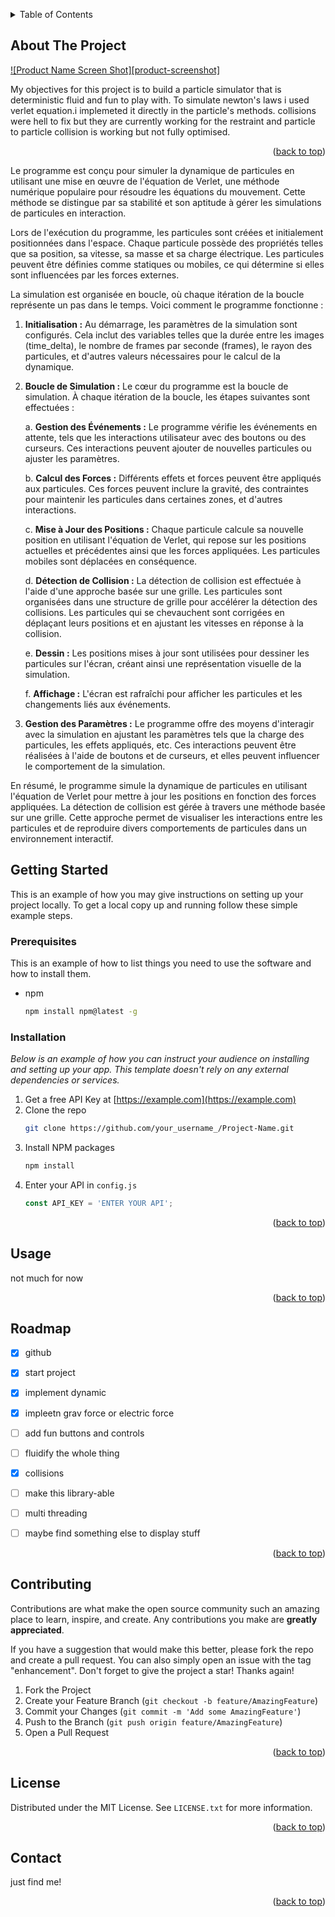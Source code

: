 <!-- Improved compatibility of back to top link: See: https://github.com/othneildrew/Best-README-Template/pull/73 -->
<a name="readme-top"></a>
<!--
*** Thanks for checking out the Best-README-Template. If you have a suggestion
*** that would make this better, please fork the repo and create a pull request
*** or simply open an issue with the tag "enhancement".
*** Don't forget to give the project a star!
*** Thanks again! Now go create something AMAZING! :D
-->






<!-- TABLE OF CONTENTS -->
<details>
  <summary>Table of Contents</summary>
  <ol>
    <li>
      <a href="#about-the-project">About The Project</a>
      <ul>
        <li><a href="#built-with">Built With</a></li>
      </ul>
    </li>
    <li><a href="#usage">Usage</a></li>
    <li><a href="#license">License</a></li>
  </ol>
</details>



<!-- ABOUT THE PROJECT -->
## About The Project

[![Product Name Screen Shot][product-screenshot]](https://example.com)

My objectives for this project is to build a particle simulator that is deterministic fluid and fun to play with. To simulate newton's laws i used verlet equation.i implemeted it directly in the particle's methods.
collisions were hell to fix but they are currently working for the restraint and particle to particle collision is working but not fully optimised.


<p align="right">(<a href="#readme-top">back to top</a>)</p>



<!-- IN DEPTH EXPLANATION -->

Le programme est conçu pour simuler la dynamique de particules en utilisant une mise en œuvre de l'équation de Verlet, une méthode numérique populaire pour résoudre les équations du mouvement. Cette méthode se distingue par sa stabilité et son aptitude à gérer les simulations de particules en interaction.

Lors de l'exécution du programme, les particules sont créées et initialement positionnées dans l'espace. Chaque particule possède des propriétés telles que sa position, sa vitesse, sa masse et sa charge électrique. Les particules peuvent être définies comme statiques ou mobiles, ce qui détermine si elles sont influencées par les forces externes.

La simulation est organisée en boucle, où chaque itération de la boucle représente un pas dans le temps. Voici comment le programme fonctionne :

1. **Initialisation :** Au démarrage, les paramètres de la simulation sont configurés. Cela inclut des variables telles que la durée entre les images (time_delta), le nombre de frames par seconde (frames), le rayon des particules, et d'autres valeurs nécessaires pour le calcul de la dynamique.

2. **Boucle de Simulation :** Le cœur du programme est la boucle de simulation. À chaque itération de la boucle, les étapes suivantes sont effectuées :

   a. **Gestion des Événements :** Le programme vérifie les événements en attente, tels que les interactions utilisateur avec des boutons ou des curseurs. Ces interactions peuvent ajouter de nouvelles particules ou ajuster les paramètres.

   b. **Calcul des Forces :** Différents effets et forces peuvent être appliqués aux particules. Ces forces peuvent inclure la gravité, des contraintes pour maintenir les particules dans certaines zones, et d'autres interactions.

   c. **Mise à Jour des Positions :** Chaque particule calcule sa nouvelle position en utilisant l'équation de Verlet, qui repose sur les positions actuelles et précédentes ainsi que les forces appliquées. Les particules mobiles sont déplacées en conséquence.

   d. **Détection de Collision :** La détection de collision est effectuée à l'aide d'une approche basée sur une grille. Les particules sont organisées dans une structure de grille pour accélérer la détection des collisions. Les particules qui se chevauchent sont corrigées en déplaçant leurs positions et en ajustant les vitesses en réponse à la collision.

   e. **Dessin :** Les positions mises à jour sont utilisées pour dessiner les particules sur l'écran, créant ainsi une représentation visuelle de la simulation.

   f. **Affichage :** L'écran est rafraîchi pour afficher les particules et les changements liés aux événements.

3. **Gestion des Paramètres :** Le programme offre des moyens d'interagir avec la simulation en ajustant les paramètres tels que la charge des particules, les effets appliqués, etc. Ces interactions peuvent être réalisées à l'aide de boutons et de curseurs, et elles peuvent influencer le comportement de la simulation.

En résumé, le programme simule la dynamique de particules en utilisant l'équation de Verlet pour mettre à jour les positions en fonction des forces appliquées. La détection de collision est gérée à travers une méthode basée sur une grille. Cette approche permet de visualiser les interactions entre les particules et de reproduire divers comportements de particules dans un environnement interactif.

<!-- GETTING STARTED -->
## Getting Started

This is an example of how you may give instructions on setting up your project locally.
To get a local copy up and running follow these simple example steps.

### Prerequisites

This is an example of how to list things you need to use the software and how to install them.
* npm
  ```sh
  npm install npm@latest -g
  ```

### Installation

_Below is an example of how you can instruct your audience on installing and setting up your app. This template doesn't rely on any external dependencies or services._

1. Get a free API Key at [https://example.com](https://example.com)
2. Clone the repo
   ```sh
   git clone https://github.com/your_username_/Project-Name.git
   ```
3. Install NPM packages
   ```sh
   npm install
   ```
4. Enter your API in `config.js`
   ```js
   const API_KEY = 'ENTER YOUR API';
   ```

<p align="right">(<a href="#readme-top">back to top</a>)</p>



<!-- USAGE EXAMPLES -->
## Usage

not much for now

<p align="right">(<a href="#readme-top">back to top</a>)</p>



<!-- ROADMAP -->
## Roadmap

- [x] github
- [x] start project
- [x] implement dynamic
- [x] impleetn grav force or electric force
- [ ] add fun buttons and controls
- [ ] fluidify the whole thing
- [X] collisions
- [ ] make this library-able
- [ ] multi threading
- [ ] maybe find something else to display stuff


<p align="right">(<a href="#readme-top">back to top</a>)</p>



<!-- CONTRIBUTING -->
## Contributing

Contributions are what make the open source community such an amazing place to learn, inspire, and create. Any contributions you make are **greatly appreciated**.

If you have a suggestion that would make this better, please fork the repo and create a pull request. You can also simply open an issue with the tag "enhancement".
Don't forget to give the project a star! Thanks again!

1. Fork the Project
2. Create your Feature Branch (`git checkout -b feature/AmazingFeature`)
3. Commit your Changes (`git commit -m 'Add some AmazingFeature'`)
4. Push to the Branch (`git push origin feature/AmazingFeature`)
5. Open a Pull Request

<p align="right">(<a href="#readme-top">back to top</a>)</p>



<!-- LICENSE -->
## License

Distributed under the MIT License. See `LICENSE.txt` for more information.

<p align="right">(<a href="#readme-top">back to top</a>)</p>



<!-- CONTACT -->
## Contact

just find me!

<p align="right">(<a href="#readme-top">back to top</a>)</p>



